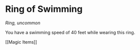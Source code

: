 # Ring of Swimming

*Ring, uncommon*

You have a swimming speed of 40 feet while wearing this ring.


[[Magic Items]]